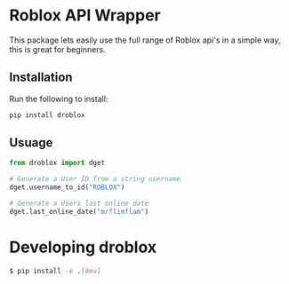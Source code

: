 # Roblox API Wrapper

This package lets easily use the full range of Roblox api's in a simple way, this is great for beginners.

## Installation

Run the following to install:

```python
pip install droblox
```

## Usuage

```python
from droblox import dget

# Generate a User ID from a string username
dget.username_to_id("ROBLOX")

# Generate a Users last online date
dget.last_online_date("mrflimflam")
```

# Developing droblox

```bash
$ pip install -e .[dev]
```

